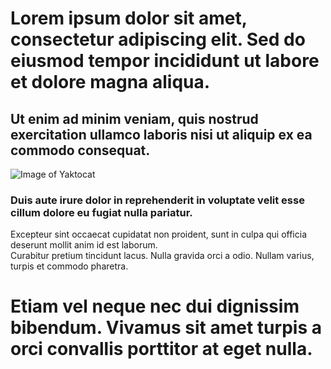 # Lorem ipsum dolor sit amet, consectetur adipiscing elit. Sed do eiusmod tempor incididunt ut labore et dolore magna aliqua.  
## Ut enim ad minim veniam, quis nostrud exercitation ullamco laboris nisi ut aliquip ex ea commodo consequat.  
![Image of Yaktocat](https://octodex.github.com/images/yaktocat.png)
### Duis aute irure dolor in reprehenderit in voluptate velit esse cillum dolore eu fugiat nulla pariatur.  
Excepteur sint occaecat cupidatat non proident, sunt in culpa qui officia deserunt mollit anim id est laborum.  
Curabitur pretium tincidunt lacus. Nulla gravida orci a odio. Nullam varius, turpis et commodo pharetra.  
# Etiam vel neque nec dui dignissim bibendum. Vivamus sit amet turpis a orci convallis porttitor at eget nulla.  


